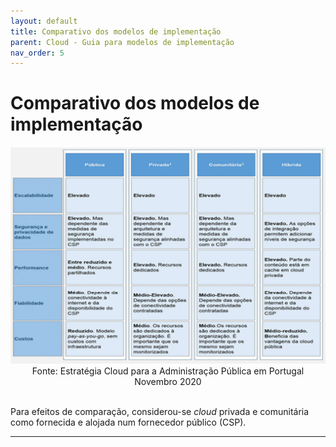 ```yaml
---
layout: default
title: Comparativo dos modelos de implementação
parent: Cloud - Guia para modelos de implementação
nav_order: 5
---
```


# Comparativo dos modelos de implementação

<div style="text-align: center;">
  <img src="../../assets/images/ComparacaoModelosImplementacaoCloud.png" alt="Fonte: Estratégia Cloud para a Administração Pública em Portugal Novembro 2020">
  Fonte: Estratégia Cloud para a Administração Pública em Portugal Novembro 2020
</div>
<br>

Para efeitos de comparação, considerou-se _cloud_ privada e comunitária como fornecida e alojada num fornecedor público (CSP).

***

